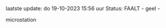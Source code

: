 laatste update: 
do 19-10-2023 15:56   uur 
Status: FAALT - geel - 
<div class="service Y">microstation</div>
